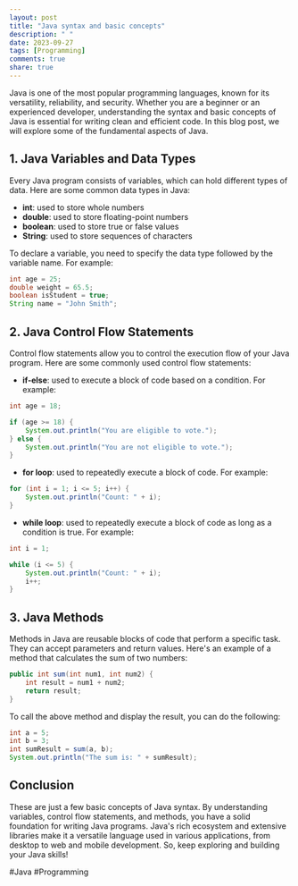 ```yaml
---
layout: post
title: "Java syntax and basic concepts"
description: " "
date: 2023-09-27
tags: [Programming]
comments: true
share: true
---
```


Java is one of the most popular programming languages, known for its versatility, reliability, and security. Whether you are a beginner or an experienced developer, understanding the syntax and basic concepts of Java is essential for writing clean and efficient code. In this blog post, we will explore some of the fundamental aspects of Java.

## 1. Java Variables and Data Types
Every Java program consists of variables, which can hold different types of data. Here are some common data types in Java:

- **int**: used to store whole numbers
- **double**: used to store floating-point numbers
- **boolean**: used to store true or false values
- **String**: used to store sequences of characters

To declare a variable, you need to specify the data type followed by the variable name. For example:

```java
int age = 25;
double weight = 65.5;
boolean isStudent = true;
String name = "John Smith";
```

## 2. Java Control Flow Statements
Control flow statements allow you to control the execution flow of your Java program. Here are some commonly used control flow statements:

- **if-else**: used to execute a block of code based on a condition. For example:

```java
int age = 18;

if (age >= 18) {
    System.out.println("You are eligible to vote.");
} else {
    System.out.println("You are not eligible to vote.");
}
```

- **for loop**: used to repeatedly execute a block of code. For example:

```java
for (int i = 1; i <= 5; i++) {
    System.out.println("Count: " + i);
}
```

- **while loop**: used to repeatedly execute a block of code as long as a condition is true. For example:

```java
int i = 1;

while (i <= 5) {
    System.out.println("Count: " + i);
    i++;
}
```

## 3. Java Methods
Methods in Java are reusable blocks of code that perform a specific task. They can accept parameters and return values. Here's an example of a method that calculates the sum of two numbers:

```java
public int sum(int num1, int num2) {
    int result = num1 + num2;
    return result;
}
```

To call the above method and display the result, you can do the following:

```java
int a = 5;
int b = 3;
int sumResult = sum(a, b);
System.out.println("The sum is: " + sumResult);
```

## Conclusion
These are just a few basic concepts of Java syntax. By understanding variables, control flow statements, and methods, you have a solid foundation for writing Java programs. Java's rich ecosystem and extensive libraries make it a versatile language used in various applications, from desktop to web and mobile development. So, keep exploring and building your Java skills!

#Java #Programming